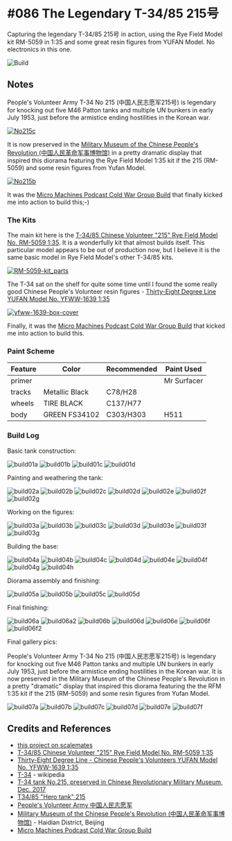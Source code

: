 # #086 The Legendary T-34/85 215号

Capturing the legendary T-34/85 215号 in action, using the Rye Field Model kit RM-5059 in 1:35 and some great resin figures from YUFAN Model. No electronics in this one.

![Build](./assets/T34-85_build.jpg?raw=true)

## Notes

People's Volunteer Army T-34 No 215 (中国人民志愿军215号) is legendary for knocking out five M46 Patton tanks and multiple UN bunkers in early July 1953,
just before the armistice ending hostilities in the Korean war.

[![No215c](./assets/No215c.jpg?raw=true)]((https://en.wikipedia.org/wiki/T-34))

It is now preserved in the
[Military Museum of the Chinese People's Revolution (中国人民革命军事博物馆)](https://goo.gl/maps/WVSBT8H6fswipdjJA)
in a pretty dramatic display that inspired this diorama featuring the Rye Field Model 1:35 kit if the 215 (RM-5059) and some resin figures from Yufan Model.

[![No215b](./assets/No215b.jpg?raw=true)](https://commons.wikimedia.org/wiki/File:T-34_tank_No.215,_preserved_in_Chinese_Revoluntionary_Military_Museum,_Dec._2017.jpg)

It was the
[Micro Machines Podcast Cold War Group Build](https://discord.com/channels/947274644442988604/1068705793098133514/1068708130122387536)
that finally kicked me into action to build this;-)

### The Kits

The main kit here is the
[T-34/85 Chinese Volunteer "215" Rye Field Model No. RM-5059 1:35](https://www.scalemates.com/kits/rye-field-model-rm-5059-t-34-85-chinese-volunteer-215--1301125).
It is a wonderfully kit that almost builds itself. This particular model appears to be out of production now, but
I believe it is the same basic model in Rye Field Model's other T-34/85 kits.

[![RM-5059-kit_parts](./assets/RM-5059-kit_parts.jpg?raw=true)](https://www.scalemates.com/kits/rye-field-model-rm-5059-t-34-85-chinese-volunteer-215--1301125)

The T-34 sat on the shelf for quite some time until I found the some really good Chinese People's Volunteer resin figures -
[Thirty-Eight Degree Line YUFAN Model No. YFWW-1639 1:35](https://www.scalemates.com/kits/yufan-model-yfww-1639-thirty-eight-degree-line-chinese-peoples-volunteers--1483016)

[![yfww-1639-box-cover](./yfww-1639-box-cover.jpg?raw=true)](https://www.scalemates.com/kits/yufan-model-yfww-1639-thirty-eight-degree-line-chinese-peoples-volunteers--1483016)

Finally, it was the
[Micro Machines Podcast Cold War Group Build](https://discord.com/channels/947274644442988604/1068705793098133514/1068708130122387536)
that kicked me into action to build this.

### Paint Scheme

| Feature               | Color                | Recommended | Paint Used |
|-----------------------|----------------------|-------------|------------|
| primer                |                      |             | Mr Surfacer           |
| tracks                | Metallic  Black      | C78/H28     |            |
| wheels                | TIRE BLACK           | C137/H77    |            |
| body                  | GREEN FS34102        | C303/H303   | H511       |

### Build Log

Basic tank construction:

![build01a](./assets/build01a.jpg?raw=true)
![build01b](./assets/build01b.jpg?raw=true)
![build01c](./assets/build01c.jpg?raw=true)
![build01d](./assets/build01d.jpg?raw=true)

Painting and weathering the tank:

![build02a](./assets/build02a.jpg?raw=true)
![build02b](./assets/build02b.jpg?raw=true)
![build02c](./assets/build02c.jpg?raw=true)
![build02d](./assets/build02d.jpg?raw=true)
![build02e](./assets/build02e.jpg?raw=true)
![build02f](./assets/build02f.jpg?raw=true)
![build02g](./assets/build02g.jpg?raw=true)

Working on the figures:

![build03a](./assets/build03a.jpg?raw=true)
![build03b](./assets/build03b.jpg?raw=true)
![build03c](./assets/build03c.jpg?raw=true)
![build03d](./assets/build03d.jpg?raw=true)
![build03e](./assets/build03e.jpg?raw=true)
![build03f](./assets/build03f.jpg?raw=true)
![build03g](./assets/build03g.jpg?raw=true)

Building the base:

![build04a](./assets/build04a.jpg?raw=true)
![build04b](./assets/build04b.jpg?raw=true)
![build04c](./assets/build04c.jpg?raw=true)
![build04d](./assets/build04d.jpg?raw=true)
![build04e](./assets/build04e.jpg?raw=true)
![build04f](./assets/build04f.jpg?raw=true)
![build04g](./assets/build04g.jpg?raw=true)
![build04h](./assets/build04h.jpg?raw=true)

Diorama assembly and finishing:

![build05a](./assets/build05a.jpg?raw=true)
![build05b](./assets/build05b.jpg?raw=true)
![build05c](./assets/build05c.jpg?raw=true)
![build05d](./assets/build05d.jpg?raw=true)

Final finishing:

![build06a](./assets/build06a.jpg?raw=true)
![build06a2](./assets/build06a2.jpg?raw=true)
![build06b](./assets/build06b.jpg?raw=true)
![build06d](./assets/build06d.jpg?raw=true)
![build06e](./assets/build06e.jpg?raw=true)
![build06f](./assets/build06f.jpg?raw=true)
![build06f2](./assets/build06f2.jpg?raw=true)

Final gallery pics:

People's Volunteer Army T-34 No 215 (中国人民志愿军215号) is legendary for knocking out five M46 Patton tanks and multiple UN bunkers in early July 1953, just before the  armistice ending hostilities in the Korean war. It is now preserved in the Military Museum of the Chinese People's Revolution in a pretty "dramatic" display that inspired this diorama featuring the the RFM 1:35 kit if the 215 (RM-5059) and some resin figures from Yufan Model.

![build07a](./assets/build07a.jpg?raw=true)
![build07b](./assets/build07b.jpg?raw=true)
![build07c](./assets/build07c.jpg?raw=true)
![build07d](./assets/build07d.jpg?raw=true)
![build07e](./assets/build07e.jpg?raw=true)
![build07f](./assets/build07f.jpg?raw=true)

## Credits and References

* [this project on scalemates](https://www.scalemates.com/profiles/mate.php?id=74137&p=projects&project=145041)
* [T-34/85 Chinese Volunteer "215" Rye Field Model No. RM-5059 1:35](https://www.scalemates.com/kits/rye-field-model-rm-5059-t-34-85-chinese-volunteer-215--1301125)
* [Thirty-Eight Degree Line - Chinese People's Volunteers YUFAN Model No. YFWW-1639 1:35](https://www.scalemates.com/kits/yufan-model-yfww-1639-thirty-eight-degree-line-chinese-peoples-volunteers--1483016)
* [T-34](https://en.wikipedia.org/wiki/T-34) - wikipedia
* [T-34 tank No.215, preserved in Chinese Revolutionary Military Museum, Dec. 2017](https://commons.wikimedia.org/wiki/File:T-34_tank_No.215,_preserved_in_Chinese_Revoluntionary_Military_Museum,_Dec._2017.jpg)
* [T34/85 "Hero tank" 215](https://www.reddit.com/r/TankPorn/comments/nj3dd7/t3485_hero_tank_215/)
* [People's Volunteer Army 中国人民志愿军](https://en.wikipedia.org/wiki/People%27s_Volunteer_Army)
* [Military Museum of the Chinese People's Revolution (中国人民革命军事博物馆)](https://goo.gl/maps/WVSBT8H6fswipdjJA) - Haidian District, Beijing
* [Micro Machines Podcast Cold War Group Build](https://discord.com/channels/947274644442988604/1068705793098133514/1068708130122387536)
